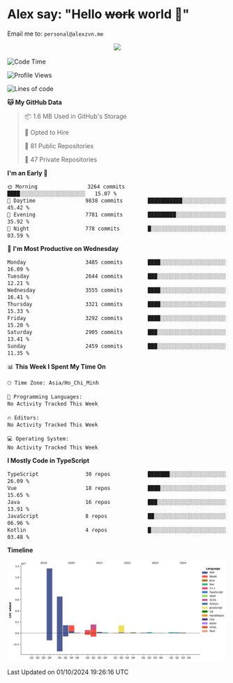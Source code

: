 # Alex say: "Hello ~~work~~ world 🐾"
Email me to: `personal@alexzvn.me`


<p align=center>
  <a href="https://skillicons.dev">
    <img src="https://skillicons.dev/icons?i=ts,js,php,nodejs,bun,vue,nuxt,react,svelte,tauri,laravel,rust,mongodb,docker,electron,redis,rabbitmq,tailwind,git,cloudflare,elysia,mysql,nginx,rollupjs,sentry,ubuntu,yarn,html,css,vite" />
  </a>
</p>

<!--START_SECTION:waka-->
![Code Time](http://img.shields.io/badge/Code%20Time-1%2C066%20hrs%2055%20mins-blue)

![Profile Views](http://img.shields.io/badge/Profile%20Views-1-blue)

![Lines of code](https://img.shields.io/badge/From%20Hello%20World%20I%27ve%20Written-25.1%20million%20lines%20of%20code-blue)

**🐱 My GitHub Data** 

> 📦 1.6 MB Used in GitHub's Storage 
 > 
> 💼 Opted to Hire
 > 
> 📜 81 Public Repositories 
 > 
> 🔑 47 Private Repositories 
 > 
**I'm an Early 🐤** 

```text
🌞 Morning                3264 commits        ████░░░░░░░░░░░░░░░░░░░░░   15.07 % 
🌆 Daytime                9838 commits        ███████████░░░░░░░░░░░░░░   45.42 % 
🌃 Evening                7781 commits        █████████░░░░░░░░░░░░░░░░   35.92 % 
🌙 Night                  778 commits         █░░░░░░░░░░░░░░░░░░░░░░░░   03.59 % 
```
📅 **I'm Most Productive on Wednesday** 

```text
Monday                   3485 commits        ████░░░░░░░░░░░░░░░░░░░░░   16.09 % 
Tuesday                  2644 commits        ███░░░░░░░░░░░░░░░░░░░░░░   12.21 % 
Wednesday                3555 commits        ████░░░░░░░░░░░░░░░░░░░░░   16.41 % 
Thursday                 3321 commits        ████░░░░░░░░░░░░░░░░░░░░░   15.33 % 
Friday                   3292 commits        ████░░░░░░░░░░░░░░░░░░░░░   15.20 % 
Saturday                 2905 commits        ███░░░░░░░░░░░░░░░░░░░░░░   13.41 % 
Sunday                   2459 commits        ███░░░░░░░░░░░░░░░░░░░░░░   11.35 % 
```


📊 **This Week I Spent My Time On** 

```text
🕑︎ Time Zone: Asia/Ho_Chi_Minh

💬 Programming Languages: 
No Activity Tracked This Week

🔥 Editors: 
No Activity Tracked This Week

💻 Operating System: 
No Activity Tracked This Week
```

**I Mostly Code in TypeScript** 

```text
TypeScript               30 repos            ███████░░░░░░░░░░░░░░░░░░   26.09 % 
Vue                      18 repos            ████░░░░░░░░░░░░░░░░░░░░░   15.65 % 
Java                     16 repos            ███░░░░░░░░░░░░░░░░░░░░░░   13.91 % 
JavaScript               8 repos             ██░░░░░░░░░░░░░░░░░░░░░░░   06.96 % 
Kotlin                   4 repos             █░░░░░░░░░░░░░░░░░░░░░░░░   03.48 % 
```



**Timeline**

![Lines of Code chart](https://raw.githubusercontent.com/alexzvn/alexzvn/main/assets/bar_graph.png)


 Last Updated on 01/10/2024 19:26:16 UTC
<!--END_SECTION:waka-->
